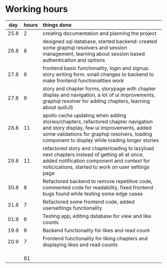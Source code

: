 # Working hours

|  day  | hours | things done  |
| :----:|:-----| :-----|
| 25.8  | 2    | creating documentation and planning the project |
| 26.8  | 8    | designed sql database, started backend: created some graphql resolvers and session management, learning about session based authentication and options|
| 27.8 |   6 |    frontend basic functionality, login and signup. story writing form. small changes to backend to make frontend functionalities work
| 27.8 |   9 | story and chapter forms, storypage with chapter display and navigation, a lot of ui improvements, graphql resolver for adding chapters, learning about quillJS
| 28.8 | 11  | apollo cache updating when adding stories/chapters, refactored chapter navigation and story display, few ui improvements, added some validations for graphql resolvers, loading component to display while loading longer stories
| 29.8 | 11 | refactored story and chapterloading to lazyload next chapters instead of getting all at once, added notification component and context for noticications, started to work on user settings page|
| 30.8 | 8 | Refactored backend to remove repetitive code, commented code for readability, fixed frontend bugs found while testing some edge cases
| 31.8 | 7  | Refactored some frontend code, added usersettings functionality|
|   01.9 | 6     | Testing app, editing database for view and like counts
|   19.9 | 6     | Backend functionality for likes and read count
|   20.9 |  7     | Frontend functionality for liking chapters and displaying likes and read counts
|    |     | 
|    |      | 
|    |      | 
|    | 81     | 